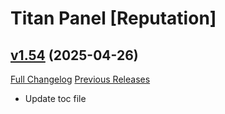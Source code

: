 # Titan Panel [Reputation]

## [v1.54](https://github.com/Eliote/TitanReputation/tree/v1.54) (2025-04-26)
[Full Changelog](https://github.com/Eliote/TitanReputation/compare/v1.53...v1.54) [Previous Releases](https://github.com/Eliote/TitanReputation/releases)

- Update toc file  
